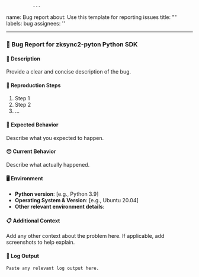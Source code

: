               ---
name: Bug report
about: Use this template for reporting issues
title: ""
labels: bug
assignees: ''

---

### 🐛 Bug Report for zksync2-pyton Python SDK

#### 📝 Description

Provide a clear and concise description of the bug.


#### 🔄 Reproduction Steps

1. Step 1
2. Step 2
3. ...

#### 🤔 Expected Behavior

Describe what you expected to happen.

#### 😯 Current Behavior

Describe what actually happened.

#### 🖥️ Environment

- **Python version**: [e.g., Python 3.9]
- **Operating System & Version**: [e.g., Ubuntu 20.04]
- **Other relevant environment details**:

#### 📋 Additional Context

Add any other context about the problem here. If applicable, add screenshots to help explain.

#### 📎 Log Output

```
Paste any relevant log output here.
```
